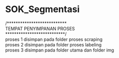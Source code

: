 # SOK_Segmentasi  
  
/***************************  
 TEMPAT PENYIMPANAN PROSES  
 ***************************/  
proses 1 disimpan pada folder proses scraping  
proses 2 disimpan pada folder proses labeling  
proses 3 disimpan pada folder utama dan folder img  
